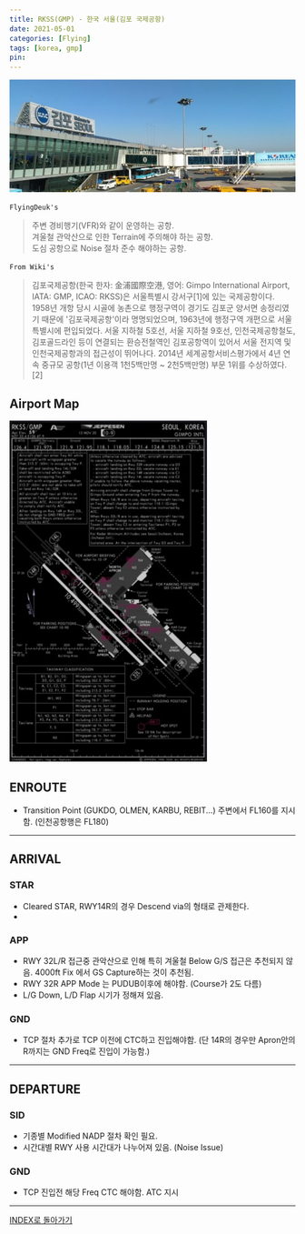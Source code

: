 ```yaml
---
title: RKSS(GMP) - 한국 서울(김포 국제공항)
date: 2021-05-01
categories: [Flying]
tags: [korea, gmp]
pin:
---
```


![gmp](/img/flying/airport/gmp.jpg)


`FlyingDeuk's`
>주변 경비행기(VFR)와 같이 운영하는 공항. <br>
겨울철 관악산으로 인한 Terrain에 주의해야 하는 공항.<br>
도심 공항으로 Noise 절차 준수 해야하는 공항.


`From Wiki's`
>김포국제공항(한국 한자: 金浦國際空港, 영어: Gimpo International Airport, IATA: GMP, ICAO: RKSS)은 서울특별시 강서구[1]에 있는 국제공항이다. <br>
1958년 개항 당시 시골에 농촌으로 행정구역이 경기도 김포군 양서면 송정리였기 때문에 '김포국제공항'이라 명명되었으며, 1963년에 행정구역 개편으로 서울특별시에 편입되었다. 서울 지하철 5호선, 서울 지하철 9호선, 인천국제공항철도, 김포골드라인 등이 연결되는 환승전철역인 김포공항역이 있어서 서울 전지역 및 인천국제공항과의 접근성이 뛰어나다. 2014년 세계공항서비스평가에서 4년 연속 중규모 공항(1년 이용객 1천5백만명 ~ 2천5백만명) 부문 1위를 수상하였다.[2]


## Airport Map
![gmp](/img/flying/airport/gmp_ap.jpg)


## ENROUTE
- Transition Point (GUKDO, OLMEN, KARBU, REBIT...) 주변에서 FL160를 지시함. (인천공항행은 FL180)

--------

## ARRIVAL

### STAR
- Cleared STAR, RWY14R의 경우 Descend via의 형태로 관제한다. 
- 

### APP
- RWY 32L/R 접근중 관악산으로 인해 특히 겨울철 Below G/S 접근은 추천되지 않음. 4000ft Fix 에서 GS Capture하는 것이 추천됨. 
- RWY 32R APP Mode 는 PUDUB이후에 해야함. (Course가 2도 다름)
- L/G Down, L/D Flap 시기가 정해져 있음.

### GND
- TCP 절차 추가로 TCP 이전에 CTC하고 진입해야함. (단 14R의 경우만 Apron안의 R까지는 GND Freq로 진입이 가능함.)

-------

## DEPARTURE
### SID
- 기종별 Modified NADP 절차 확인 필요.
- 시간대별 RWY 사용 시간대가 나누어져 있음. (Noise Issue)

### GND
- TCP 진입전 해당 Freq CTC 해야함. ATC 지시


----

[INDEX로 돌아가기](/posts/KoreaJapanChina/)
